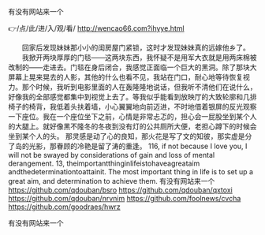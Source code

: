 
有没有网站来一个




👉/点/此/进/入/观/看/ http://wencao66.com?ihyye.html




　　回家后发现妹妹那小小的闺房屋门紧锁，这时才发现妹妹真的远嫁他乡了。
　　我掀开两块厚厚的门毯——这两块东西，我怀疑不是用军大衣就是用两床棉被改制的——走进去。门毯在身后闭合，我感觉正面临一个巨大的黑洞。除了那块大屏幕上晃来晃去的人影，其他的什么也看不见，我站在门口，耐心地等待恢复视力。那个时候，我听到电影里面的人在轰隆隆地说话，但我听不清他们在说什么，好像我的全部感觉都集中到视觉上去了。等我似乎能看到放映厅的大致轮廓和几排椅子的椅背，我低着头扶着墙，小心翼翼地向前迈进，不时地借着银屏的反光观察一下座位。我在一个座位坐下之前，心情是非常忐忑的，担心会一屁股坐到某个人的大腿上。就好像黑不隆冬的冬夜到没有灯的公共厕所大便，老担心蹲下的时候会坐到某个人的头。
那灵感是动了心的良知，那火花是写了文的知彼，那实虚是分了岛的光影，那眷顾的冷艳是留了涛的重逢。
116, if not because I love you, I will not be swayed by considerations of gain and loss of mental derangement.
13, theimportantthinginlifeistohaveagreataim andthedeterminationtoattainit. The most important thing in life is to set up a great aim, and determination to achieve them.
有没有网站来一个 https://github.com/qdouban/bsro
https://github.com/qdouban/qxtoxi
https://github.com/qdouban/nrvnim
https://github.com/foolnews/cvcha
https://github.com/goodraes/hwrz





有没有网站来一个
